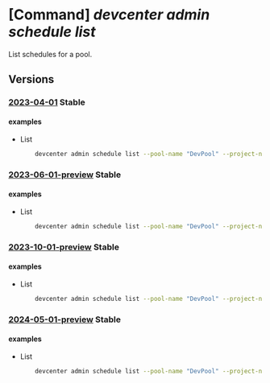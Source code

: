 # [Command] _devcenter admin schedule list_

List schedules for a pool.

## Versions

### [2023-04-01](/Resources/mgmt-plane/L3N1YnNjcmlwdGlvbnMve30vcmVzb3VyY2Vncm91cHMve30vcHJvdmlkZXJzL21pY3Jvc29mdC5kZXZjZW50ZXIvcHJvamVjdHMve30vcG9vbHMve30vc2NoZWR1bGVz/2023-04-01.xml) **Stable**

<!-- mgmt-plane /subscriptions/{}/resourcegroups/{}/providers/microsoft.devcenter/projects/{}/pools/{}/schedules 2023-04-01 -->

#### examples

- List
    ```bash
        devcenter admin schedule list --pool-name "DevPool" --project-name "TestProject" --resource-group "rg1"
    ```

### [2023-06-01-preview](/Resources/mgmt-plane/L3N1YnNjcmlwdGlvbnMve30vcmVzb3VyY2Vncm91cHMve30vcHJvdmlkZXJzL21pY3Jvc29mdC5kZXZjZW50ZXIvcHJvamVjdHMve30vcG9vbHMve30vc2NoZWR1bGVz/2023-06-01-preview.xml) **Stable**

<!-- mgmt-plane /subscriptions/{}/resourcegroups/{}/providers/microsoft.devcenter/projects/{}/pools/{}/schedules 2023-06-01-preview -->

#### examples

- List
    ```bash
        devcenter admin schedule list --pool-name "DevPool" --project-name "TestProject" --resource-group "rg1"
    ```

### [2023-10-01-preview](/Resources/mgmt-plane/L3N1YnNjcmlwdGlvbnMve30vcmVzb3VyY2Vncm91cHMve30vcHJvdmlkZXJzL21pY3Jvc29mdC5kZXZjZW50ZXIvcHJvamVjdHMve30vcG9vbHMve30vc2NoZWR1bGVz/2023-10-01-preview.xml) **Stable**

<!-- mgmt-plane /subscriptions/{}/resourcegroups/{}/providers/microsoft.devcenter/projects/{}/pools/{}/schedules 2023-10-01-preview -->

#### examples

- List
    ```bash
        devcenter admin schedule list --pool-name "DevPool" --project-name "TestProject" --resource-group "rg1"
    ```

### [2024-05-01-preview](/Resources/mgmt-plane/L3N1YnNjcmlwdGlvbnMve30vcmVzb3VyY2Vncm91cHMve30vcHJvdmlkZXJzL21pY3Jvc29mdC5kZXZjZW50ZXIvcHJvamVjdHMve30vcG9vbHMve30vc2NoZWR1bGVz/2024-05-01-preview.xml) **Stable**

<!-- mgmt-plane /subscriptions/{}/resourcegroups/{}/providers/microsoft.devcenter/projects/{}/pools/{}/schedules 2024-05-01-preview -->

#### examples

- List
    ```bash
        devcenter admin schedule list --pool-name "DevPool" --project-name "TestProject" --resource-group "rg1"
    ```
